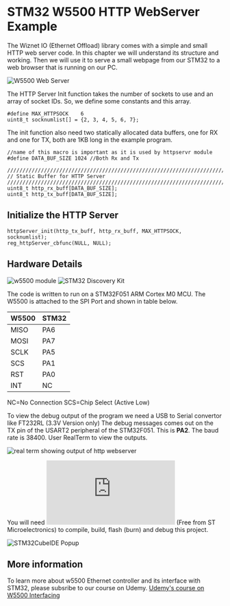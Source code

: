 # STM32 W5500 HTTP WebServer Example

The Wiznet IO (Ethernet Offload) library comes with a simple and small HTTP web server code. In this chapter we will understand its structure and working. Then we will use it to serve a small webpage from our STM32 to a web browser that is running on our PC.

![W5500 Web Server](https://extremeelectronics.co.in/github/w5500/stm32-w5500-http-server.png)

The HTTP Server Init function takes the number of sockets to use and an array of socket IDs. So, we define some constants and this array.

```
#define MAX_HTTPSOCK	6
uint8_t socknumlist[] = {2, 3, 4, 5, 6, 7};
```

The init function also need two statically allocated data buffers, one for RX and one for TX, both are 1KB long in the example program.

```
//name of this macro is important as it is used by httpservr module
#define DATA_BUF_SIZE 1024 //Both Rx and Tx
```

```
///////////////////////////////////////////////////////////////////////////
// Static Buffer for HTTP Server
///////////////////////////////////////////////////////////////////////////
uint8_t http_rx_buff[DATA_BUF_SIZE];
uint8_t http_tx_buff[DATA_BUF_SIZE];
```

## Initialize the HTTP Server

```
httpServer_init(http_tx_buff, http_rx_buff, MAX_HTTPSOCK, socknumlist);
reg_httpServer_cbfunc(NULL, NULL);
```

## Hardware Details

![w5500 module](https://extremeelectronics.co.in/github/w5500/w5500-module.jpg)
![STM32 Discovery Kit](https://extremeelectronics.co.in/github/w5500/stm32f051-discovery-board.jpg)

The code is written to run on a STM32F051 ARM Cortex M0 MCU. The W5500 is attached to the SPI Port and shown in table below.

| W5500    | STM32   |
| -------- | ------- |
| MISO     | PA6     |
| MOSI     | PA7     |
| SCLK     | PA5     |
| SCS      | PA1     |
| RST      | PA0     |
| INT      | NC      |

NC=No Connection
SCS=Chip Select (Active Low)

To view the debug output of the program we need a USB to Serial convertor like FT232RL (3.3V Version only)
The debug messages comes out on the TX pin of the USART2 peripheral of the STM32F051. This is **PA2**.
The baud rate is 38400. User RealTerm to view the outputs.

![real term showing output of http webserver](https://extremeelectronics.co.in/github/w5500/w5500-webserver-realterm.png)

You will need ![STM32CubeIDE](https://www.st.com/en/development-tools/stm32cubeide.html) (Free from ST Microelectronics) to compile, build, flash (burn) and debug this project.

![STM32CubeIDE Popup](https://extremeelectronics.co.in/github/w5500/stm32cube_ide.png)

## More information
To learn more about w5500 Ethernet controller and its interface with STM32, please subsribe to our course on Udemy.
[Udemy's course on W5500 Interfacing](https://www.udemy.com/course/ethernet-on-stm32-using-w5500/)
